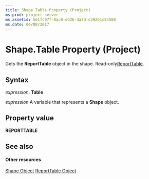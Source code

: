 ```yaml
---
title: Shape.Table Property (Project)
ms.prod: project-server
ms.assetid: 5e1fc97f-8ac8-db26-3a2d-c39261c23588
ms.date: 06/08/2017
---
```



# Shape.Table Property (Project)
Gets the  **ReportTable** object in the shape. Read-only[ReportTable](reporttable-object-project.md).

## Syntax

 _expression_. **Table**

 _expression_ A variable that represents a **Shape** object.


## Property value

 **REPORTTABLE**


## See also


#### Other resources


[Shape Object](shape-object-project.md)
[ReportTable Object](reporttable-object-project.md)
